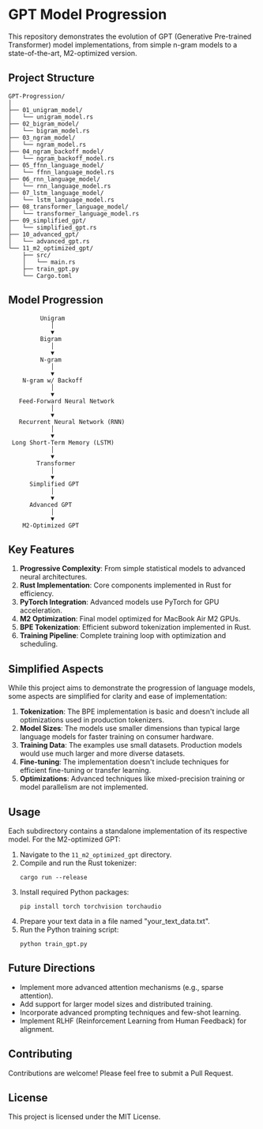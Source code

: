 # GPT Model Progression

This repository demonstrates the evolution of GPT (Generative Pre-trained Transformer) model implementations, from simple n-gram models to a state-of-the-art, M2-optimized version.

## Project Structure

```
GPT-Progression/
│
├── 01_unigram_model/
│   └── unigram_model.rs
├── 02_bigram_model/
│   └── bigram_model.rs
├── 03_ngram_model/
│   └── ngram_model.rs
├── 04_ngram_backoff_model/
│   └── ngram_backoff_model.rs
├── 05_ffnn_language_model/
│   └── ffnn_language_model.rs
├── 06_rnn_language_model/
│   └── rnn_language_model.rs
├── 07_lstm_language_model/
│   └── lstm_language_model.rs
├── 08_transformer_language_model/
│   └── transformer_language_model.rs
├── 09_simplified_gpt/
│   └── simplified_gpt.rs
├── 10_advanced_gpt/
│   └── advanced_gpt.rs
└── 11_m2_optimized_gpt/
    ├── src/
    │   └── main.rs
    ├── train_gpt.py
    └── Cargo.toml
```

## Model Progression

```
         Unigram
            │
            ▼
         Bigram
            │
            ▼
         N-gram
            │
            ▼
    N-gram w/ Backoff
            │
            ▼
   Feed-Forward Neural Network
            │
            ▼
   Recurrent Neural Network (RNN)
            │
            ▼
 Long Short-Term Memory (LSTM)
            │
            ▼
        Transformer
            │
            ▼
      Simplified GPT
            │
            ▼
      Advanced GPT
            │
            ▼
    M2-Optimized GPT
```

## Key Features

1. **Progressive Complexity**: From simple statistical models to advanced neural architectures.
2. **Rust Implementation**: Core components implemented in Rust for efficiency.
3. **PyTorch Integration**: Advanced models use PyTorch for GPU acceleration.
4. **M2 Optimization**: Final model optimized for MacBook Air M2 GPUs.
5. **BPE Tokenization**: Efficient subword tokenization implemented in Rust.
6. **Training Pipeline**: Complete training loop with optimization and scheduling.

## Simplified Aspects

While this project aims to demonstrate the progression of language models, some aspects are simplified for clarity and ease of implementation:

1. **Tokenization**: The BPE implementation is basic and doesn't include all optimizations used in production tokenizers.
2. **Model Sizes**: The models use smaller dimensions than typical large language models for faster training on consumer hardware.
3. **Training Data**: The examples use small datasets. Production models would use much larger and more diverse datasets.
4. **Fine-tuning**: The implementation doesn't include techniques for efficient fine-tuning or transfer learning.
5. **Optimizations**: Advanced techniques like mixed-precision training or model parallelism are not implemented.

## Usage

Each subdirectory contains a standalone implementation of its respective model. For the M2-optimized GPT:

1. Navigate to the `11_m2_optimized_gpt` directory.
2. Compile and run the Rust tokenizer:
   ```
   cargo run --release
   ```
3. Install required Python packages:
   ```
   pip install torch torchvision torchaudio
   ```
4. Prepare your text data in a file named "your_text_data.txt".
5. Run the Python training script:
   ```
   python train_gpt.py
   ```

## Future Directions

- Implement more advanced attention mechanisms (e.g., sparse attention).
- Add support for larger model sizes and distributed training.
- Incorporate advanced prompting techniques and few-shot learning.
- Implement RLHF (Reinforcement Learning from Human Feedback) for alignment.

## Contributing

Contributions are welcome! Please feel free to submit a Pull Request.

## License

This project is licensed under the MIT License.